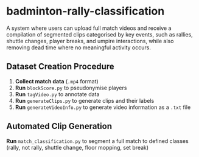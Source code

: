 # badminton-rally-classification

A system where users can upload full match videos and receive a compilation of segmented clips categorised by key events, such as rallies, shuttle changes, player breaks, and umpire interactions, while also removing dead time where no meaningful activity occurs.

## Dataset Creation Procedure
1. **Collect match data** (`.mp4` format)  
2. **Run** `blockScore.py` to pseudonymise players  
3. **Run** `tagVideo.py` to annotate data  
4. **Run** `generateClips.py` to generate clips and their labels  
5. **Run** `generateVideoInfo.py` to generate video information as a `.txt` file  

## Automated Clip Generation
**Run** `match_classification.py` to segment a full match to defined classes (rally, not rally, shuttle change, floor mopping, set break)